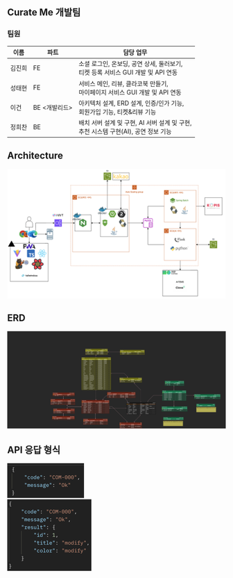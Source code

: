 ## Curate Me 개발팀

### 팀원

| 이름  | 파트        | 담당 업무                                                      |
|-----|-----------|------------------------------------------------------------|
| 김진희 | FE        | 소셜 로그인, 온보딩, 공연 상세, 둘러보기, <br> 티켓 등록 서비스 GUI 개발 및 API 연동   |
| 성태현 | FE        | 서비스 메인, 리뷰, 클라코북 만들기, <br> 마이페이지 서비스 GUI 개발 및 API 연동       |
| 이건  | BE <개발리드> | 아키텍처 설계, ERD 설계, 인증/인가 기능, <br> 회원가입 기능, 티켓&리뷰 기능          |
| 정희찬 | BE        | 배치 서버 설계 및 구현, AI 서버 설계 및 구현, <br> 추천 시스템 구현(AI), 공연 정보 기능 |

## Architecture

![architecture](./claco-architecture.png)

## ERD
![erd](./claco-erd-ver-1-1-0.png)

## API 응답 형식
![api-1](./img.png)
<br>
![api-2](./img_1.png)
